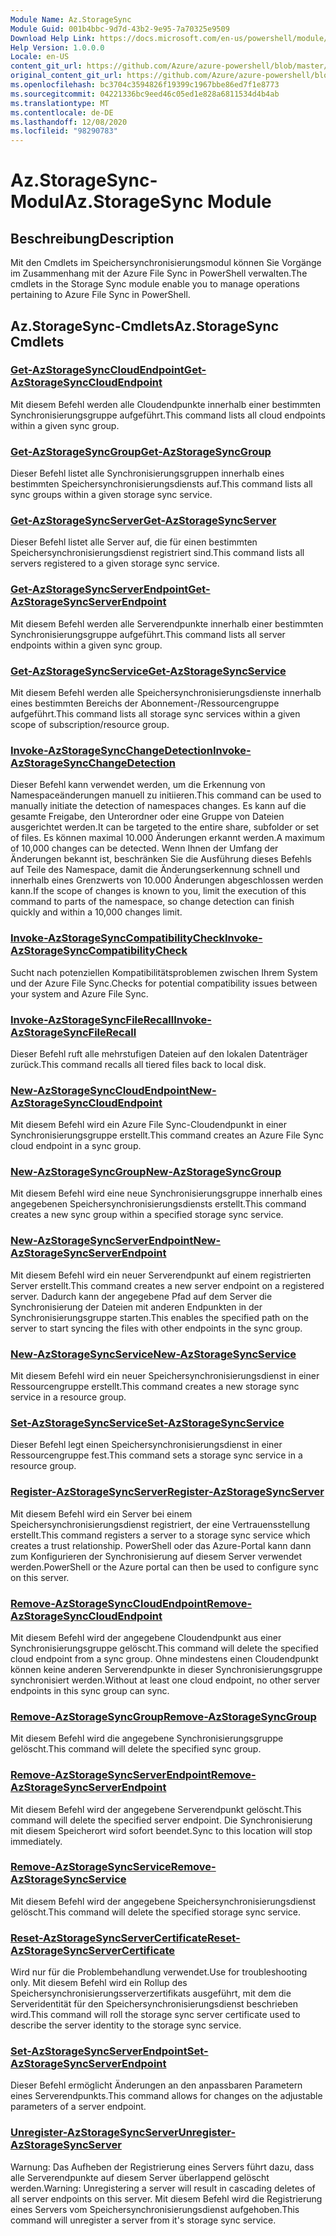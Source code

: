 ```yaml
---
Module Name: Az.StorageSync
Module Guid: 001b4bbc-9d7d-43b2-9e95-7a70325e9509
Download Help Link: https://docs.microsoft.com/en-us/powershell/module/az.storagesync
Help Version: 1.0.0.0
Locale: en-US
content_git_url: https://github.com/Azure/azure-powershell/blob/master/src/StorageSync/StorageSync/help/Az.StorageSync.md
original_content_git_url: https://github.com/Azure/azure-powershell/blob/master/src/StorageSync/StorageSync/help/Az.StorageSync.md
ms.openlocfilehash: bc3704c3594826f19399c1967bbe86ed7f1e8773
ms.sourcegitcommit: 04221336bc9eed46c05ed1e828a6811534d4b4ab
ms.translationtype: MT
ms.contentlocale: de-DE
ms.lasthandoff: 12/08/2020
ms.locfileid: "98290783"
---
```

# <span data-ttu-id="8ffa5-101">Az.StorageSync-Modul</span><span class="sxs-lookup"><span data-stu-id="8ffa5-101">Az.StorageSync Module</span></span>
## <span data-ttu-id="8ffa5-102">Beschreibung</span><span class="sxs-lookup"><span data-stu-id="8ffa5-102">Description</span></span>
<span data-ttu-id="8ffa5-103">Mit den Cmdlets im Speichersynchronisierungsmodul können Sie Vorgänge im Zusammenhang mit der Azure File Sync in PowerShell verwalten.</span><span class="sxs-lookup"><span data-stu-id="8ffa5-103">The cmdlets in the Storage Sync module enable you to manage operations pertaining to Azure File Sync in PowerShell.</span></span>

## <span data-ttu-id="8ffa5-104">Az.StorageSync-Cmdlets</span><span class="sxs-lookup"><span data-stu-id="8ffa5-104">Az.StorageSync Cmdlets</span></span>
### [<span data-ttu-id="8ffa5-105">Get-AzStorageSyncCloudEndpoint</span><span class="sxs-lookup"><span data-stu-id="8ffa5-105">Get-AzStorageSyncCloudEndpoint</span></span>](Get-AzStorageSyncCloudEndpoint.md)
<span data-ttu-id="8ffa5-106">Mit diesem Befehl werden alle Cloudendpunkte innerhalb einer bestimmten Synchronisierungsgruppe aufgeführt.</span><span class="sxs-lookup"><span data-stu-id="8ffa5-106">This command lists all cloud endpoints within a given sync group.</span></span>

### [<span data-ttu-id="8ffa5-107">Get-AzStorageSyncGroup</span><span class="sxs-lookup"><span data-stu-id="8ffa5-107">Get-AzStorageSyncGroup</span></span>](Get-AzStorageSyncGroup.md)
<span data-ttu-id="8ffa5-108">Dieser Befehl listet alle Synchronisierungsgruppen innerhalb eines bestimmten Speichersynchronisierungsdiensts auf.</span><span class="sxs-lookup"><span data-stu-id="8ffa5-108">This command lists all sync groups within a given storage sync service.</span></span>

### [<span data-ttu-id="8ffa5-109">Get-AzStorageSyncServer</span><span class="sxs-lookup"><span data-stu-id="8ffa5-109">Get-AzStorageSyncServer</span></span>](Get-AzStorageSyncServer.md)
<span data-ttu-id="8ffa5-110">Dieser Befehl listet alle Server auf, die für einen bestimmten Speichersynchronisierungsdienst registriert sind.</span><span class="sxs-lookup"><span data-stu-id="8ffa5-110">This command lists all servers registered to a given storage sync service.</span></span>

### [<span data-ttu-id="8ffa5-111">Get-AzStorageSyncServerEndpoint</span><span class="sxs-lookup"><span data-stu-id="8ffa5-111">Get-AzStorageSyncServerEndpoint</span></span>](Get-AzStorageSyncServerEndpoint.md)
<span data-ttu-id="8ffa5-112">Mit diesem Befehl werden alle Serverendpunkte innerhalb einer bestimmten Synchronisierungsgruppe aufgeführt.</span><span class="sxs-lookup"><span data-stu-id="8ffa5-112">This command lists all server endpoints within a given sync group.</span></span>

### [<span data-ttu-id="8ffa5-113">Get-AzStorageSyncService</span><span class="sxs-lookup"><span data-stu-id="8ffa5-113">Get-AzStorageSyncService</span></span>](Get-AzStorageSyncService.md)
<span data-ttu-id="8ffa5-114">Mit diesem Befehl werden alle Speichersynchronisierungsdienste innerhalb eines bestimmten Bereichs der Abonnement-/Ressourcengruppe aufgeführt.</span><span class="sxs-lookup"><span data-stu-id="8ffa5-114">This command lists all storage sync services within a given scope of subscription/resource group.</span></span>

### [<span data-ttu-id="8ffa5-115">Invoke-AzStorageSyncChangeDetection</span><span class="sxs-lookup"><span data-stu-id="8ffa5-115">Invoke-AzStorageSyncChangeDetection</span></span>](Invoke-AzStorageSyncChangeDetection.md)
<span data-ttu-id="8ffa5-116">Dieser Befehl kann verwendet werden, um die Erkennung von Namespaceänderungen manuell zu initiieren.</span><span class="sxs-lookup"><span data-stu-id="8ffa5-116">This command can be used to manually initiate the detection of namespaces changes.</span></span> <span data-ttu-id="8ffa5-117">Es kann auf die gesamte Freigabe, den Unterordner oder eine Gruppe von Dateien ausgerichtet werden.</span><span class="sxs-lookup"><span data-stu-id="8ffa5-117">It can be targeted to the entire share, subfolder or set of files.</span></span> <span data-ttu-id="8ffa5-118">Es können maximal 10.000 Änderungen erkannt werden.</span><span class="sxs-lookup"><span data-stu-id="8ffa5-118">A maximum of 10,000 changes can be detected.</span></span> <span data-ttu-id="8ffa5-119">Wenn Ihnen der Umfang der Änderungen bekannt ist, beschränken Sie die Ausführung dieses Befehls auf Teile des Namespace, damit die Änderungserkennung schnell und innerhalb eines Grenzwerts von 10.000 Änderungen abgeschlossen werden kann.</span><span class="sxs-lookup"><span data-stu-id="8ffa5-119">If the scope of changes is known to you, limit the execution of this command to parts of the namespace, so change detection can finish quickly and within a 10,000 changes limit.</span></span>

### [<span data-ttu-id="8ffa5-120">Invoke-AzStorageSyncCompatibilityCheck</span><span class="sxs-lookup"><span data-stu-id="8ffa5-120">Invoke-AzStorageSyncCompatibilityCheck</span></span>](Invoke-AzStorageSyncCompatibilityCheck.md)
<span data-ttu-id="8ffa5-121">Sucht nach potenziellen Kompatibilitätsproblemen zwischen Ihrem System und der Azure File Sync.</span><span class="sxs-lookup"><span data-stu-id="8ffa5-121">Checks for potential compatibility issues between your system and Azure File Sync.</span></span>

### [<span data-ttu-id="8ffa5-122">Invoke-AzStorageSyncFileRecall</span><span class="sxs-lookup"><span data-stu-id="8ffa5-122">Invoke-AzStorageSyncFileRecall</span></span>](Invoke-AzStorageSyncFileRecall.md)
<span data-ttu-id="8ffa5-123">Dieser Befehl ruft alle mehrstufigen Dateien auf den lokalen Datenträger zurück.</span><span class="sxs-lookup"><span data-stu-id="8ffa5-123">This command recalls all tiered files back to local disk.</span></span>

### [<span data-ttu-id="8ffa5-124">New-AzStorageSyncCloudEndpoint</span><span class="sxs-lookup"><span data-stu-id="8ffa5-124">New-AzStorageSyncCloudEndpoint</span></span>](New-AzStorageSyncCloudEndpoint.md)
<span data-ttu-id="8ffa5-125">Mit diesem Befehl wird ein Azure File Sync-Cloudendpunkt in einer Synchronisierungsgruppe erstellt.</span><span class="sxs-lookup"><span data-stu-id="8ffa5-125">This command creates an Azure File Sync cloud endpoint in a sync group.</span></span>

### [<span data-ttu-id="8ffa5-126">New-AzStorageSyncGroup</span><span class="sxs-lookup"><span data-stu-id="8ffa5-126">New-AzStorageSyncGroup</span></span>](New-AzStorageSyncGroup.md)
<span data-ttu-id="8ffa5-127">Mit diesem Befehl wird eine neue Synchronisierungsgruppe innerhalb eines angegebenen Speichersynchronisierungsdiensts erstellt.</span><span class="sxs-lookup"><span data-stu-id="8ffa5-127">This command creates a new sync group within a specified storage sync service.</span></span>

### [<span data-ttu-id="8ffa5-128">New-AzStorageSyncServerEndpoint</span><span class="sxs-lookup"><span data-stu-id="8ffa5-128">New-AzStorageSyncServerEndpoint</span></span>](New-AzStorageSyncServerEndpoint.md)
<span data-ttu-id="8ffa5-129">Mit diesem Befehl wird ein neuer Serverendpunkt auf einem registrierten Server erstellt.</span><span class="sxs-lookup"><span data-stu-id="8ffa5-129">This command creates a new server endpoint on a registered server.</span></span> <span data-ttu-id="8ffa5-130">Dadurch kann der angegebene Pfad auf dem Server die Synchronisierung der Dateien mit anderen Endpunkten in der Synchronisierungsgruppe starten.</span><span class="sxs-lookup"><span data-stu-id="8ffa5-130">This enables the specified path on the server to start syncing the files with other endpoints in the sync group.</span></span>

### [<span data-ttu-id="8ffa5-131">New-AzStorageSyncService</span><span class="sxs-lookup"><span data-stu-id="8ffa5-131">New-AzStorageSyncService</span></span>](New-AzStorageSyncService.md)
<span data-ttu-id="8ffa5-132">Mit diesem Befehl wird ein neuer Speichersynchronisierungsdienst in einer Ressourcengruppe erstellt.</span><span class="sxs-lookup"><span data-stu-id="8ffa5-132">This command creates a new storage sync service in a resource group.</span></span>

### [<span data-ttu-id="8ffa5-133">Set-AzStorageSyncService</span><span class="sxs-lookup"><span data-stu-id="8ffa5-133">Set-AzStorageSyncService</span></span>](New-AzStorageSyncService.md)
<span data-ttu-id="8ffa5-134">Dieser Befehl legt einen Speichersynchronisierungsdienst in einer Ressourcengruppe fest.</span><span class="sxs-lookup"><span data-stu-id="8ffa5-134">This command sets a storage sync service in a resource group.</span></span>

### [<span data-ttu-id="8ffa5-135">Register-AzStorageSyncServer</span><span class="sxs-lookup"><span data-stu-id="8ffa5-135">Register-AzStorageSyncServer</span></span>](Register-AzStorageSyncServer.md)
<span data-ttu-id="8ffa5-136">Mit diesem Befehl wird ein Server bei einem Speichersynchronisierungsdienst registriert, der eine Vertrauensstellung erstellt.</span><span class="sxs-lookup"><span data-stu-id="8ffa5-136">This command registers a server to a storage sync service which creates a trust relationship.</span></span> <span data-ttu-id="8ffa5-137">PowerShell oder das Azure-Portal kann dann zum Konfigurieren der Synchronisierung auf diesem Server verwendet werden.</span><span class="sxs-lookup"><span data-stu-id="8ffa5-137">PowerShell or the Azure portal can then be used to configure sync on this server.</span></span>

### [<span data-ttu-id="8ffa5-138">Remove-AzStorageSyncCloudEndpoint</span><span class="sxs-lookup"><span data-stu-id="8ffa5-138">Remove-AzStorageSyncCloudEndpoint</span></span>](Remove-AzStorageSyncCloudEndpoint.md)
<span data-ttu-id="8ffa5-139">Mit diesem Befehl wird der angegebene Cloudendpunkt aus einer Synchronisierungsgruppe gelöscht.</span><span class="sxs-lookup"><span data-stu-id="8ffa5-139">This command will delete the specified cloud endpoint from a sync group.</span></span> <span data-ttu-id="8ffa5-140">Ohne mindestens einen Cloudendpunkt können keine anderen Serverendpunkte in dieser Synchronisierungsgruppe synchronisiert werden.</span><span class="sxs-lookup"><span data-stu-id="8ffa5-140">Without at least one cloud endpoint, no other server endpoints in this sync group can sync.</span></span>

### [<span data-ttu-id="8ffa5-141">Remove-AzStorageSyncGroup</span><span class="sxs-lookup"><span data-stu-id="8ffa5-141">Remove-AzStorageSyncGroup</span></span>](Remove-AzStorageSyncGroup.md)
<span data-ttu-id="8ffa5-142">Mit diesem Befehl wird die angegebene Synchronisierungsgruppe gelöscht.</span><span class="sxs-lookup"><span data-stu-id="8ffa5-142">This command will delete the specified sync group.</span></span>

### [<span data-ttu-id="8ffa5-143">Remove-AzStorageSyncServerEndpoint</span><span class="sxs-lookup"><span data-stu-id="8ffa5-143">Remove-AzStorageSyncServerEndpoint</span></span>](Remove-AzStorageSyncServerEndpoint.md)
<span data-ttu-id="8ffa5-144">Mit diesem Befehl wird der angegebene Serverendpunkt gelöscht.</span><span class="sxs-lookup"><span data-stu-id="8ffa5-144">This command will delete the specified server endpoint.</span></span> <span data-ttu-id="8ffa5-145">Die Synchronisierung mit diesem Speicherort wird sofort beendet.</span><span class="sxs-lookup"><span data-stu-id="8ffa5-145">Sync to this location will stop immediately.</span></span>

### [<span data-ttu-id="8ffa5-146">Remove-AzStorageSyncService</span><span class="sxs-lookup"><span data-stu-id="8ffa5-146">Remove-AzStorageSyncService</span></span>](Remove-AzStorageSyncService.md)
<span data-ttu-id="8ffa5-147">Mit diesem Befehl wird der angegebene Speichersynchronisierungsdienst gelöscht.</span><span class="sxs-lookup"><span data-stu-id="8ffa5-147">This command will delete the specified storage sync service.</span></span>

### [<span data-ttu-id="8ffa5-148">Reset-AzStorageSyncServerCertificate</span><span class="sxs-lookup"><span data-stu-id="8ffa5-148">Reset-AzStorageSyncServerCertificate</span></span>](Reset-AzStorageSyncServerCertificate.md)
<span data-ttu-id="8ffa5-149">Wird nur für die Problembehandlung verwendet.</span><span class="sxs-lookup"><span data-stu-id="8ffa5-149">Use for troubleshooting only.</span></span> <span data-ttu-id="8ffa5-150">Mit diesem Befehl wird ein Rollup des Speichersynchronisierungsserverzertifikats ausgeführt, mit dem die Serveridentität für den Speichersynchronisierungsdienst beschrieben wird.</span><span class="sxs-lookup"><span data-stu-id="8ffa5-150">This command will roll the storage sync server certificate used to describe the server identity to the storage sync service.</span></span>

### [<span data-ttu-id="8ffa5-151">Set-AzStorageSyncServerEndpoint</span><span class="sxs-lookup"><span data-stu-id="8ffa5-151">Set-AzStorageSyncServerEndpoint</span></span>](Set-AzStorageSyncServerEndpoint.md)
<span data-ttu-id="8ffa5-152">Dieser Befehl ermöglicht Änderungen an den anpassbaren Parametern eines Serverendpunkts.</span><span class="sxs-lookup"><span data-stu-id="8ffa5-152">This command allows for changes on the adjustable parameters of a server endpoint.</span></span>

### [<span data-ttu-id="8ffa5-153">Unregister-AzStorageSyncServer</span><span class="sxs-lookup"><span data-stu-id="8ffa5-153">Unregister-AzStorageSyncServer</span></span>](Unregister-AzStorageSyncServer.md)
<span data-ttu-id="8ffa5-154">Warnung: Das Aufheben der Registrierung eines Servers führt dazu, dass alle Serverendpunkte auf diesem Server überlappend gelöscht werden.</span><span class="sxs-lookup"><span data-stu-id="8ffa5-154">Warning: Unregistering a server will result in cascading deletes of all server endpoints on this server.</span></span> <span data-ttu-id="8ffa5-155">Mit diesem Befehl wird die Registrierung eines Servers vom Speichersynchronisierungsdienst aufgehoben.</span><span class="sxs-lookup"><span data-stu-id="8ffa5-155">This command will unregister a server from it's storage sync service.</span></span>

